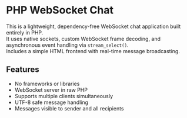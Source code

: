 # PHP WebSocket Chat

This is a lightweight, dependency-free WebSocket chat application built entirely in PHP.  
It uses native sockets, custom WebSocket frame decoding, and asynchronous event handling via `stream_select()`.  
Includes a simple HTML frontend with real-time message broadcasting.

## Features
- No frameworks or libraries
- WebSocket server in raw PHP
- Supports multiple clients simultaneously
- UTF-8 safe message handling
- Messages visible to sender and all recipients